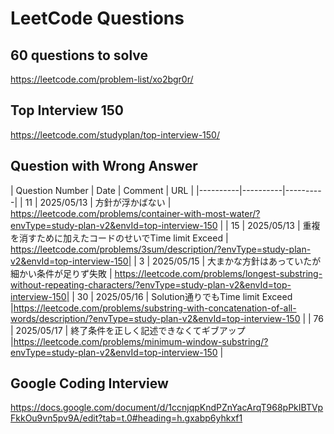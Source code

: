# LeetCode Questions

## 60 questions to solve
https://leetcode.com/problem-list/xo2bgr0r/

## Top Interview 150
https://leetcode.com/studyplan/top-interview-150/



## Question with Wrong Answer
| Question Number | Date | Comment | URL |
|----------|----------|----------|
| 11 | 2025/05/13 | 方針が浮かばない | https://leetcode.com/problems/container-with-most-water/?envType=study-plan-v2&envId=top-interview-150 |
| 15 | 2025/05/13 | 重複を消すために加えたコードのせいでTime limit Exceed | https://leetcode.com/problems/3sum/description/?envType=study-plan-v2&envId=top-interview-150|
| 3 | 2025/05/15 | 大まかな方針はあっていたが細かい条件が足りず失敗 | https://leetcode.com/problems/longest-substring-without-repeating-characters/?envType=study-plan-v2&envId=top-interview-150|
| 30 | 2025/05/16 | Solution通りでもTime limit Exceed |https://leetcode.com/problems/substring-with-concatenation-of-all-words/description/?envType=study-plan-v2&envId=top-interview-150 |
| 76 | 2025/05/17 | 終了条件を正しく記述できなくてギブアップ |https://leetcode.com/problems/minimum-window-substring/?envType=study-plan-v2&envId=top-interview-150 |

## Google Coding Interview

https://docs.google.com/document/d/1ccnjqpKndPZnYacArqT968pPkIBTVpFkkOu9vn5pv9A/edit?tab=t.0#heading=h.gxabp6yhkxf1

